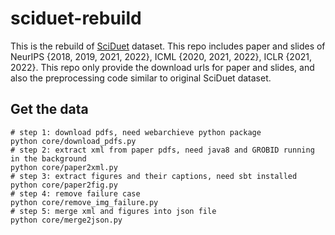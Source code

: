 # sciduet-rebuild

This is the rebuild of [SciDuet](https://github.com/IBM/document2slides) dataset. This repo includes paper and slides of NeurIPS {2018, 2019, 2021, 2022}, ICML {2020, 2021, 2022}, ICLR {2021, 2022}. This repo only provide the download urls for paper and slides, and also the preprocessing code similar to original SciDuet dataset. 

## Get the data
```shell
# step 1: download pdfs, need webarchieve python package
python core/download_pdfs.py
# step 2: extract xml from paper pdfs, need java8 and GROBID running in the background
python core/paper2xml.py
# step 3: extract figures and their captions, need sbt installed
python core/paper2fig.py
# step 4: remove failure case
python core/remove_img_failure.py
# step 5: merge xml and figures into json file
python core/merge2json.py
```

<!-- To run `code/extrace_slides.py` you need to  -->
